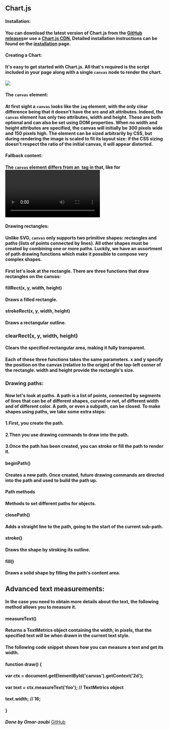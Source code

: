 ## Chart.js
#### Installation:
#### You can download the latest version of Chart.js from the [GitHub releases](https://github.com/chartjs/Chart.js/releases/tag/v2.9.4)or use a [Chart.js CDN.](https://www.jsdelivr.com/package/npm/chart.js) Detailed installation instructions can be found on the [installation](https://www.chartjs.org/docs/latest/getting-started/installation.html) page.
 
#### Creating a Chart:
#### It's easy to get started with Chart.js. All that's required is the script included in your page along with a single `canvas` node to render the chart.
 ![](https://www.developerdrive.com/wp-content/uploads/2019/07/chartjs-pie-chart-js.jpg)

#### The `canvas` element:

#### At first sight a `canvas` looks like the `img` element, with the only clear difference being that it doesn't have the src and alt attributes. Indeed, the `canvas` element has only two attributes, width and height. These are both optional and can also be set using DOM properties. When no width and height attributes are specified, the canvas will initially be 300 pixels wide and 150 pixels high. The element can be sized arbitrarily by CSS, but during rendering the image is scaled to fit its layout size: if the CSS sizing doesn't respect the ratio of the initial canvas, it will appear distorted.

#### Fallback content:
#### The `canvas` element differs from an <img> tag in that, like for <video>, `audio`, or <picture> elements, it is easy to define some fallback content, to be displayed in older browsers not supporting it, like versions of Internet Explorer earlier than version 9 or textual browsers. You should always provide fallback content to be displayed by those browsers. Providing fallback content is very straightforward: just insert the alternate content inside the `canvas` element. Browsers that don't support `canvas` will ignore the container and render the fallback content inside it. Browsers that do support `canvas` will ignore the content inside the container, and just render the canvas normally.

#### Drawing rectangles:
#### Unlike SVG, `canvas` only supports two primitive shapes: rectangles and paths (lists of points connected by lines). All other shapes must be created by combining one or more paths. Luckily, we have an assortment of path drawing functions which make it possible to compose very complex shapes.

#### First let's look at the rectangle. There are three functions that draw rectangles on the canvas:

#### fillRect(x, y, width, height)
#### Draws a filled rectangle.
#### strokeRect(x, y, width, height)
#### Draws a rectangular outline.
### clearRect(x, y, width, height)
#### Clears the specified rectangular area, making it fully transparent.
#### Each of these three functions takes the same parameters. x and y specify the position on the canvas (relative to the origin) of the top-left corner of the rectangle. width and height provide the rectangle's size.

### Drawing paths:
#### Now let's look at paths. A path is a list of points, connected by segments of lines that can be of different shapes, curved or not, of different width and of different color. A path, or even a subpath, can be closed. To make shapes using paths, we take some extra steps:
#### 1.First, you create the path.
#### 2.Then you use drawing commands to draw into the path.
#### 3.Once the path has been created, you can stroke or fill the path to render it.

#### beginPath()
#### Creates a new path. Once created, future drawing commands are directed into the path and used to build the path up.
#### Path methods
#### Methods to set different paths for objects.
#### closePath()
#### Adds a straight line to the path, going to the start of the current sub-path.
#### stroke()
#### Draws the shape by stroking its outline.
#### fill()
#### Draws a solid shape by filling the path's content area.

## Advanced text measurements:
#### In the case you need to obtain more details about the text, the following method allows you to measure it.
#### measureText()
#### Returns a TextMetrics object containing the width, in pixels, that the specified text will be when drawn in the current text style.
#### The following code snippet shows how you can measure a text and get its width.

#### function draw() {
####   var ctx = document.getElementById('canvas').getContext('2d');
####   var text = ctx.measureText('foo'); // TextMetrics object
####   text.width; // 16;
#### }

***Done by Omar-zoubi***
[GitHub](https://github.com/Omar-zoubi)
